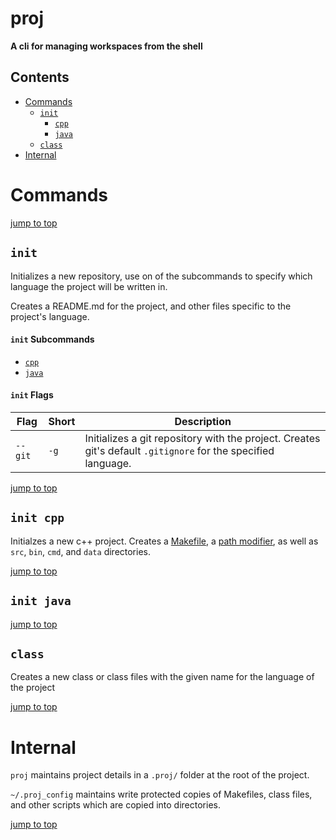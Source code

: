 # proj

**A cli for managing workspaces from the shell**

## Contents
* [Commands](#commands)
  * [`init`](#init)
    * [`cpp`](#init-cpp)
    * [`java`](#init-java)
  * [`class`](#class)
* [Internal](#internal)

# Commands

[jump to top](#proj)

## `init`

Initializes a new repository, use on of the subcommands to specify which language the 
project will be written in.

Creates a README.md for the project, and other files specific to the project's language.

#### `init` Subcommands

* [`cpp`](#init-cpp)
* [`java`](#init-java)

#### `init` Flags

|Flag|Short|Description|
|---|---|---|
|`--git`|`-g`|Initializes a git repository with the project. Creates git's default `.gitignore` for the specified language.|

[jump to top](#proj)

## `init cpp`

Initialzes a new c++ project. Creates a [Makefile](path/to/cpp-Makefile), a [path modifier](path/to/path-cpp.sh), as well as `src`, `bin`, `cmd`, and `data` directories.

[jump to top](#proj)

## `init java`

[jump to top](#proj)

## `class`

Creates a new class or class files with the given name for the language of the project

[jump to top](#proj)

# Internal

`proj` maintains project details in a `.proj/` folder at the root of the project.

`~/.proj_config` maintains write protected copies of Makefiles, class files, and other scripts which are copied into directories.

[jump to top](#proj)